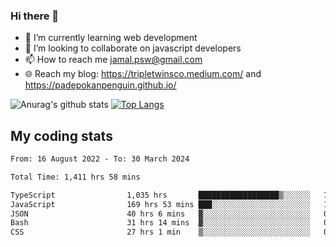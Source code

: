 ### Hi there 👋

<!--
**padepokanpenguin/padepokanpenguin** is a ✨ _special_ ✨ repository because its `README.md` (this file) appears on your GitHub profile.
-->

- 🌱 I’m currently learning  web development
- 👯 I’m looking to collaborate on javascript developers
- 📫 How to reach me jamal.psw@gmail.com
- 🌐 Reach my blog:
   https://tripletwinsco.medium.com/ and
   https://padepokanpenguin.github.io/

![Anurag's github stats](https://github-readme-stats.vercel.app/api?username=padepokanpenguin&count_private=true&disable_animations=false&show_icons=true&theme=default)
[![Top Langs](https://github-readme-stats.vercel.app/api/top-langs/?username=padepokanpenguin&theme=default&layout=compact)](https://github.com/padepokanpenguin)

## My coding stats

<!--START_SECTION:waka-->

```txt
From: 16 August 2022 - To: 30 March 2024

Total Time: 1,411 hrs 58 mins

TypeScript                1,035 hrs       ██████████████████▒░░░░░░   73.30 %
JavaScript                169 hrs 53 mins ███░░░░░░░░░░░░░░░░░░░░░░   12.03 %
JSON                      40 hrs 6 mins   ▓░░░░░░░░░░░░░░░░░░░░░░░░   02.84 %
Bash                      31 hrs 14 mins  ▓░░░░░░░░░░░░░░░░░░░░░░░░   02.21 %
CSS                       27 hrs 1 min    ▒░░░░░░░░░░░░░░░░░░░░░░░░   01.91 %
```

<!--END_SECTION:waka-->


